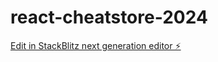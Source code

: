# react-cheatstore-2024

[Edit in StackBlitz next generation editor ⚡️](https://stackblitz.com/~/github.com/fly2moon2/react-cheatstore-2024)